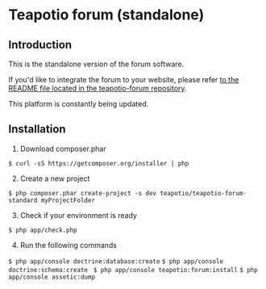 # Teapotio forum (standalone)

## Introduction

This is the standalone version of the forum software.

If you'd like to integrate the forum to your website, please refer [to the README file located in the teapotio-forum repository](https://github.com/teapotio/teapotio-forum/blob/master/README.md).

This platform is constantly being updated.

## Installation

1. Download composer.phar

` $ curl -sS https://getcomposer.org/installer | php `

2. Create a new project

` $ php composer.phar create-project -s dev teapotio/teapotio-forum-standard myProjectFolder `

3. Check if your environment is ready

` $ php app/check.php `

4. Run the following commands

` $ php app/console doctrine:database:create `
` $ php app/console doctrine:schema:create `
` $ php app/console teapotio:forum:install`
` $ php app/console assetic:dump `
